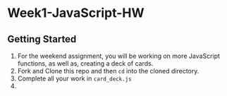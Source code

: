 # Week1-JavaScript-HW

## Getting Started

1. For the weekend assignment, you will be working on more JavaScript functions, as well as, creating a deck of cards.
1. Fork and Clone this repo and then `cd` into the cloned directory. 
1. Complete all your work in `card_deck.js`
1. 
